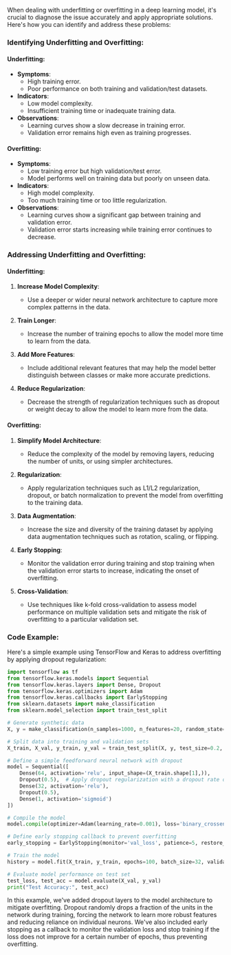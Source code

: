 When dealing with underfitting or overfitting in a deep learning model, it's crucial to diagnose the issue accurately and apply appropriate solutions. Here's how you can identify and address these problems:

### Identifying Underfitting and Overfitting:

#### Underfitting:
- **Symptoms**:
  - High training error.
  - Poor performance on both training and validation/test datasets.
- **Indicators**:
  - Low model complexity.
  - Insufficient training time or inadequate training data.
- **Observations**:
  - Learning curves show a slow decrease in training error.
  - Validation error remains high even as training progresses.

#### Overfitting:
- **Symptoms**:
  - Low training error but high validation/test error.
  - Model performs well on training data but poorly on unseen data.
- **Indicators**:
  - High model complexity.
  - Too much training time or too little regularization.
- **Observations**:
  - Learning curves show a significant gap between training and validation error.
  - Validation error starts increasing while training error continues to decrease.

### Addressing Underfitting and Overfitting:

#### Underfitting:
1. **Increase Model Complexity**:
   - Use a deeper or wider neural network architecture to capture more complex patterns in the data.

2. **Train Longer**:
   - Increase the number of training epochs to allow the model more time to learn from the data.

3. **Add More Features**:
   - Include additional relevant features that may help the model better distinguish between classes or make more accurate predictions.

4. **Reduce Regularization**:
   - Decrease the strength of regularization techniques such as dropout or weight decay to allow the model to learn more from the data.

#### Overfitting:
1. **Simplify Model Architecture**:
   - Reduce the complexity of the model by removing layers, reducing the number of units, or using simpler architectures.

2. **Regularization**:
   - Apply regularization techniques such as L1/L2 regularization, dropout, or batch normalization to prevent the model from overfitting to the training data.

3. **Data Augmentation**:
   - Increase the size and diversity of the training dataset by applying data augmentation techniques such as rotation, scaling, or flipping.

4. **Early Stopping**:
   - Monitor the validation error during training and stop training when the validation error starts to increase, indicating the onset of overfitting.

5. **Cross-Validation**:
   - Use techniques like k-fold cross-validation to assess model performance on multiple validation sets and mitigate the risk of overfitting to a particular validation set.

### Code Example:

Here's a simple example using TensorFlow and Keras to address overfitting by applying dropout regularization:

```python
import tensorflow as tf
from tensorflow.keras.models import Sequential
from tensorflow.keras.layers import Dense, Dropout
from tensorflow.keras.optimizers import Adam
from tensorflow.keras.callbacks import EarlyStopping
from sklearn.datasets import make_classification
from sklearn.model_selection import train_test_split

# Generate synthetic data
X, y = make_classification(n_samples=1000, n_features=20, random_state=42)

# Split data into training and validation sets
X_train, X_val, y_train, y_val = train_test_split(X, y, test_size=0.2, random_state=42)

# Define a simple feedforward neural network with dropout
model = Sequential([
    Dense(64, activation='relu', input_shape=(X_train.shape[1],)),
    Dropout(0.5),  # Apply dropout regularization with a dropout rate of 0.5
    Dense(32, activation='relu'),
    Dropout(0.5),
    Dense(1, activation='sigmoid')
])

# Compile the model
model.compile(optimizer=Adam(learning_rate=0.001), loss='binary_crossentropy', metrics=['accuracy'])

# Define early stopping callback to prevent overfitting
early_stopping = EarlyStopping(monitor='val_loss', patience=5, restore_best_weights=True)

# Train the model
history = model.fit(X_train, y_train, epochs=100, batch_size=32, validation_data=(X_val, y_val), callbacks=[early_stopping])

# Evaluate model performance on test set
test_loss, test_acc = model.evaluate(X_val, y_val)
print("Test Accuracy:", test_acc)
```

In this example, we've added dropout layers to the model architecture to mitigate overfitting. Dropout randomly drops a fraction of the units in the network during training, forcing the network to learn more robust features and reducing reliance on individual neurons. We've also included early stopping as a callback to monitor the validation loss and stop training if the loss does not improve for a certain number of epochs, thus preventing overfitting.